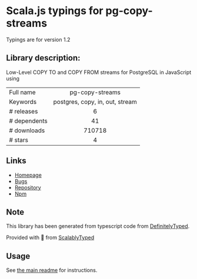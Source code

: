 
# Scala.js typings for pg-copy-streams

Typings are for version 1.2

## Library description:
Low-Level COPY TO and COPY FROM streams for PostgreSQL in JavaScript using

|                    |                 |
| ------------------ | :-------------: |
| Full name          | pg-copy-streams |
| Keywords           | postgres, copy, in, out, stream |
| # releases         | 6 |
| # dependents       | 41 |
| # downloads        | 710718 |
| # stars            | 4 |

## Links
- [Homepage](https://github.com/brianc/node-pg-copy-streams#readme)
- [Bugs](https://github.com/brianc/node-pg-copy-streams/issues)
- [Repository](https://github.com/brianc/node-pg-copy-streams)
- [Npm](https://www.npmjs.com/package/pg-copy-streams)
    


## Note
This library has been generated from typescript code from [DefinitelyTyped](https://definitelytyped.org).

Provided with :purple_heart: from [ScalablyTyped](https://github.com/oyvindberg/ScalablyTyped)

## Usage
See [the main readme](../../readme.md) for instructions.


